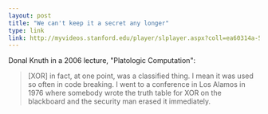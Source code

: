 ```yaml
---
layout: post
title: "We can't keep it a secret any longer"
type: link
link: http://myvideos.stanford.edu/player/slplayer.aspx?coll=ea60314a-53b3-4be2-8552-dcf190ca0c0b&co=7e73f746-a038-43da-9998-451fc1901b83&o=true
---
```


Donal Knuth in a 2006 lecture, "Platologic Computation":

> [XOR] in fact, at one point, was a classified thing. I mean it was used so often in code breaking. I went to a conference in Los Alamos in 1976 where somebody wrote the truth table for XOR on the blackboard and the security man erased it immediately.
